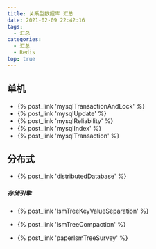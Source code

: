```yaml
---
title: 关系型数据库 汇总
date: 2021-02-09 22:42:16
tags:
  - 汇总
categories:
  - 汇总  
  - Redis
top: true    
---
```


<p></p>
<!-- more -->

## 单机
+ {% post_link 'mysqlTransactionAndLock'  %}
+ {% post_link 'mysqlUpdate'  %}
+ {% post_link 'mysqlReliability'  %}
+ {% post_link 'mysqlIndex'  %}
+ {% post_link 'mysqlTransaction' %}   


## 分布式
+ {% post_link 'distributedDatabase'  %}

##### 存储引擎
+ {% post_link 'lsmTreeKeyValueSeparation'  %}
+ {% post_link 'lsmTreeCompaction'  %}


+ {% post_link 'paperlsmTreeSurvey'  %}
